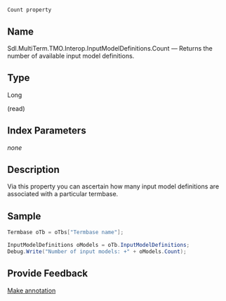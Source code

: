 

# 
    Count property



## Name

Sdl.MultiTerm.TMO.Interop.InputModelDefinitions.Count —          Returns the number of available input model definitions.



## Type

Long

(read)



## Index Parameters
*none*


## Description



Via this property you can ascertain how many input model definitions are associated with a particular termbase.



## Sample


```cs
Termbase oTb = oTbs["Termbase name"];

InputModelDefinitions oModels = oTb.InputModelDefinitions;
Debug.Write("Number of input models: +" + oModels.Count);
```



## Provide Feedback

[Make annotation](mailto:sdk-feedback@sdl.com&amp;subject=Reference%20for%20Sdl.MultiTerm.TMO.Interop.InputModelDefinitions.Count)

